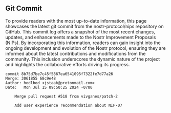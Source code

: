 ## Git Commit
To provide readers with the most up-to-date information, this page showcases the latest git commit from the nostr-protocol/nips repository on GitHub. This commit log offers a snapshot of the most recent changes, updates, and enhancements made to the Nostr Improvement Proposals (NIPs). By incorporating this information, readers can gain insight into the ongoing development and evolution of the Nostr protocol, ensuring they are informed about the latest contributions and modifications from the community. This inclusion underscores the dynamic nature of the project and highlights the collaborative efforts driving its progress.

```shell
commit 8b75d7be7c45f5867ea6541095f7322fe7d77a26
Merge: 3061855 68c9e48
Author: hodlbod <jstaab@protonmail.com>
Date:   Mon Jul 15 09:50:25 2024 -0700

    Merge pull request #518 from vivganes/patch-2
    
    Add user experience recommendation about NIP-07
```
